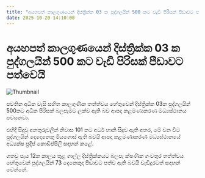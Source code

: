 ```yaml
---
title: "අයහපත් කාලගුණයෙන් දිස්ත්‍රික්ක 03 ක පුද්ගලයින් 500 කට වැඩි පිරිසක් පීඩාවට පත්වෙයි"
date: 2025-10-20 14:10:00
---
```


# අයහපත් කාලගුණයෙන් දිස්ත්‍රික්ක 03 ක පුද්ගලයින් 500 කට වැඩි පිරිසක් පීඩාවට පත්වෙයි

![Thumbnail](https://helakuru.sgp1.cdn.digitaloceanspaces.com/esana/images/lib/flood-peoples-archived.jpg)

පවතින අධික වැසි සහිත කාලගුණික තත්ත්වය හේතුවෙන් දිස්ත්‍රික්ක 03ක පුද්ගලයින් 500කට අධික පිරිසක් බලපෑමට ලක්ව ඇති බව ආපදා කළමණාකරණ මධ්‍යස්ථානය පවසනවා.

එහිදී සිදුවූ අනතුරුවලින් නිවාස 101 කට අර්ධ හානි සිදුව ඇති අතර, මේ වන විට පුද්ගලයින් දෙදෙනෙකු මියගොස් ඇති බවයි ආපදා කළමණාකරණ මධ්‍යස්ථානයේ අධ්‍යක්ෂ ප්‍රදීප් කොඩිප්පිලි සඳහන් කළේ.

ගතවු පැය 12ක කාලය තුළ ගාල්ල දිස්ත්‍රික්කයට බලපෑ ක්ෂණික ගංවතුර තත්ත්වය හේතුවෙන් පුද්ගලයින් 73 දෙනෙකුද පීඩාවට පත්ව ඇති බවයි වැඩිදුරටත් සඳහන් වෙන්නේ.

